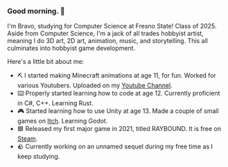 ### Good morning. 👋

I'm Bravo, studying for Computer Science at Fresno State! Class of 2025. Aside from Computer Science, I'm a jack of all trades hobbyist artist, meaning I do 3D art, 2D art, animation, music, and storytelling. This all culminates into hobbyist game development.

Here's a little bit about me:
- ⛏️ I started making Minecraft animations at age 11, for fun. Worked for various Youtubers. Uploaded on my [Youtube Channel](https://www.youtube.com/channel/UCGy1MGq1qcujetf7GqPCITQ).
- ⌨️ Properly started learning how to code at age 12. Currently proficient in C#, C++. Learning Rust.
- 🎮 Started learning how to use Unity at age 13. Made a couple of small games on [Itch](https://braveo.itch.io/). Learning Godot.
- 🟦 Released my first major game in 2021, titled RAYBOUND. It is free on [Steam](https://store.steampowered.com/app/1626370/Raybound/). 
- 🪨 Currently working on an unnamed sequel during my free time as I keep studying.

<!--
**Braveo/Braveo** is a ✨ _special_ ✨ repository because its `README.md` (this file) appears on your GitHub profile.

Here are some ideas to get you started:

- 🔭 I’m currently working on ...
- 🌱 I’m currently learning ...
- 👯 I’m looking to collaborate on ...
- 🤔 I’m looking for help with ...
- 💬 Ask me about ...
- 📫 How to reach me: ...
- 😄 Pronouns: ...
- ⚡ Fun fact: ...
-->
